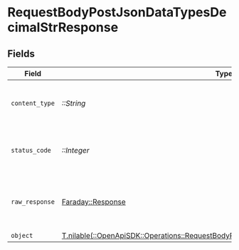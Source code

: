 # RequestBodyPostJsonDataTypesDecimalStrResponse


## Fields

| Field                                                                                                                                                                    | Type                                                                                                                                                                     | Required                                                                                                                                                                 | Description                                                                                                                                                              |
| ------------------------------------------------------------------------------------------------------------------------------------------------------------------------ | ------------------------------------------------------------------------------------------------------------------------------------------------------------------------ | ------------------------------------------------------------------------------------------------------------------------------------------------------------------------ | ------------------------------------------------------------------------------------------------------------------------------------------------------------------------ |
| `content_type`                                                                                                                                                           | *::String*                                                                                                                                                               | :heavy_check_mark:                                                                                                                                                       | HTTP response content type for this operation                                                                                                                            |
| `status_code`                                                                                                                                                            | *::Integer*                                                                                                                                                              | :heavy_check_mark:                                                                                                                                                       | HTTP response status code for this operation                                                                                                                             |
| `raw_response`                                                                                                                                                           | [Faraday::Response](https://www.rubydoc.info/gems/faraday/Faraday/Response)                                                                                              | :heavy_check_mark:                                                                                                                                                       | Raw HTTP response; suitable for custom response parsing                                                                                                                  |
| `object`                                                                                                                                                                 | [T.nilable(::OpenApiSDK::Operations::RequestBodyPostJsonDataTypesDecimalStrResponseBody)](../../models/operations/requestbodypostjsondatatypesdecimalstrresponsebody.md) | :heavy_minus_sign:                                                                                                                                                       | OK                                                                                                                                                                       |